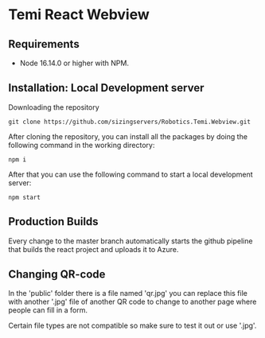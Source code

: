 # Temi React Webview

## Requirements

- Node 16.14.0 or higher with NPM.

## Installation: Local Development server
Downloading the repository
```
git clone https://github.com/sizingservers/Robotics.Temi.Webview.git
```
After cloning the repository, you can install all the packages by doing the following command in the working directory:
```
npm i
```
After that you can use the following command to start a local development server:
```
npm start
```

## Production Builds
Every change to the master branch automatically starts the github pipeline that builds the react project and uploads it to Azure.

## Changing QR-code
In the 'public' folder there is a file named 'qr.jpg' you can replace this file with another '.jpg' file of another QR code to change to another page where people can fill in a form.

Certain file types are not compatible so make sure to test it out or use '.jpg'.